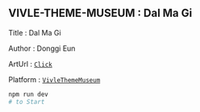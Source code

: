 ## VIVLE-THEME-MUSEUM : Dal Ma Gi

Title : Dal Ma Gi

Author : Donggi Eun

ArtUrl : [`Click`](https://dalmagi.co.kr/)

Platform : [`VivleThemeMuseum`](https://vivle-theme-museum-git-master-dwarfthema.vercel.app/)

```bash
npm run dev
# to Start
```
